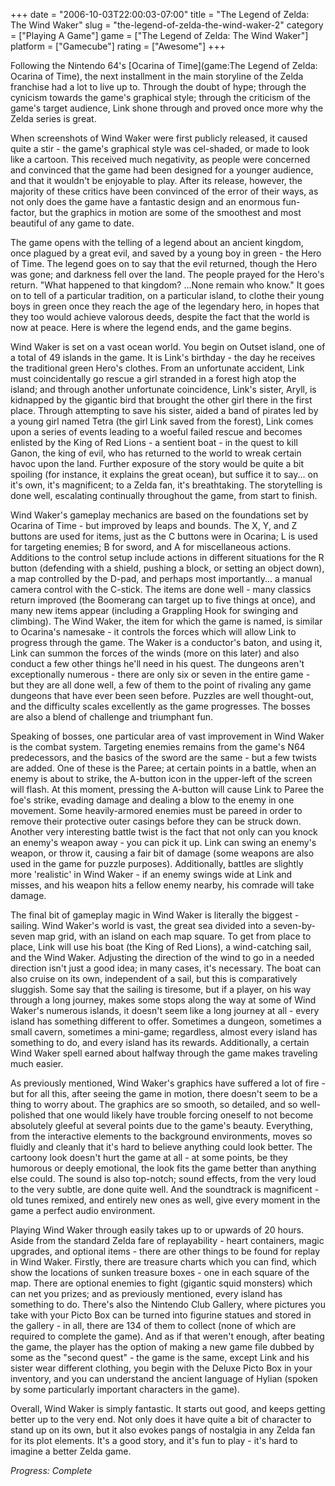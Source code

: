 +++
date = "2006-10-03T22:00:03-07:00"
title = "The Legend of Zelda: The Wind Waker"
slug = "the-legend-of-zelda-the-wind-waker-2"
category = ["Playing A Game"]
game = ["The Legend of Zelda: The Wind Waker"]
platform = ["Gamecube"]
rating = ["Awesome"]
+++

Following the Nintendo 64's [Ocarina of Time](game:The Legend of Zelda: Ocarina of Time), the next installment in the main storyline of the Zelda franchise had a lot to live up to. Through the doubt of hype; through the cynicism towards the game's graphical style; through the criticism of the game's target audience, Link shone through and proved once more why the Zelda series is great.

When screenshots of Wind Waker were first publicly released, it caused quite a stir - the game's graphical style was cel-shaded, or made to look like a cartoon. This received much negativity, as people were concerned and convinced that the game had been designed for a younger audience, and that it wouldn't be enjoyable to play. After its release, however, the majority of these critics have been convinced of the error of their ways, as not only does the game have a fantastic design and an enormous fun-factor, but the graphics in motion are some of the smoothest and most beautiful of any game to date.

The game opens with the telling of a legend about an ancient kingdom, once plagued by a great evil, and saved by a young boy in green - the Hero of Time. The legend goes on to say that the evil returned, though the Hero was gone; and darkness fell over the land. The people prayed for the Hero's return. "What happened to that kingdom? ...None remain who know." It goes on to tell of a particular tradition, on a particular island, to clothe their young boys in green once they reach the age of the legendary hero, in hopes that they too would achieve valorous deeds, despite the fact that the world is now at peace. Here is where the legend ends, and the game begins.

Wind Waker is set on a vast ocean world. You begin on Outset island, one of a total of 49 islands in the game. It is Link's birthday - the day he receives the traditional green Hero's clothes. From an unfortunate accident, Link must coincidentally go rescue a girl stranded in a forest high atop the island; and through another unfortunate coincidence, Link's sister, Aryll, is kidnapped by the gigantic bird that brought the other girl there in the first place. Through attempting to save his sister, aided a band of pirates led by a young girl named Tetra (the girl Link saved from the forest), Link comes upon a series of events leading to a woeful failed rescue and becomes enlisted by the King of Red Lions - a sentient boat - in the quest to kill Ganon, the king of evil, who has returned to the world to wreak certain havoc upon the land. Further exposure of the story would be quite a bit spoiling (for instance, it explains the great ocean), but suffice it to say... on it's own, it's magnificent; to a Zelda fan, it's breathtaking. The storytelling is done well, escalating continually throughout the game, from start to finish.

Wind Waker's gameplay mechanics are based on the foundations set by Ocarina of Time - but improved by leaps and bounds. The X, Y, and Z buttons are used for items, just as the C buttons were in Ocarina; L is used for targeting enemies; B for sword, and A for miscellaneous actions. Additions to the control setup include actions in different situations for the R button (defending with a shield, pushing a block, or setting an object down), a map controlled by the D-pad, and perhaps most importantly... a manual camera control with the C-stick. The items are done well - many classics return improved (the Boomerang can target up to five things at once), and many new items appear (including a Grappling Hook for swinging and climbing). The Wind Waker, the item for which the game is named, is similar to Ocarina's namesake - it controls the forces which will allow Link to progress through the game. The Waker is a conductor's baton, and using it, Link can summon the forces of the winds (more on this later) and also conduct a few other things he'll need in his quest. The dungeons aren't exceptionally numerous - there are only six or seven in the entire game - but they are all done well, a few of them to the point of rivaling any game dungeons that have ever been seen before. Puzzles are well thought-out, and the difficulty scales excellently as the game progresses. The bosses are also a blend of challenge and triumphant fun.

Speaking of bosses, one particular area of vast improvement in Wind Waker is the combat system. Targeting enemies remains from the game's N64 predecessors, and the basics of the sword are the same - but a few twists are added. One of these is the Paree; at certain points in a battle, when an enemy is about to strike, the A-button icon in the upper-left of the screen will flash. At this moment, pressing the A-button will cause Link to Paree the foe's strike, evading damage and dealing a blow to the enemy in one movement. Some heavily-armored enemies must be pareed in order to remove their protective outer casings before they can be struck down. Another very interesting battle twist is the fact that not only can you knock an enemy's weapon away - you can pick it up. Link can swing an enemy's weapon, or throw it, causing a fair bit of damage (some weapons are also used in the game for puzzle purposes). Additionally, battles are slightly more 'realistic' in Wind Waker - if an enemy swings wide at Link and misses, and his weapon hits a fellow enemy nearby, his comrade will take damage.

The final bit of gameplay magic in Wind Waker is literally the biggest - sailing. Wind Waker's world is vast, the great sea divided into a seven-by-seven map grid, with an island on each map square. To get from place to place, Link will use his boat (the King of Red Lions), a wind-catching sail, and the Wind Waker. Adjusting the direction of the wind to go in a needed direction isn't just a good idea; in many cases, it's necessary. The boat can also cruise on its own, independent of a sail, but this is comparatively sluggish. Some say that the sailing is tiresome, but if a player, on his way through a long journey, makes some stops along the way at some of Wind Waker's numerous islands, it doesn't seem like a long journey at all - every island has something different to offer. Sometimes a dungeon, sometimes a small cavern, sometimes a mini-game; regardless, almost every island has something to do, and every island has its rewards. Additionally, a certain Wind Waker spell earned about halfway through the game makes traveling much easier.

As previously mentioned, Wind Waker's graphics have suffered a lot of fire - but for all this, after seeing the game in motion, there doesn't seem to be a thing to worry about. The graphics are so smooth, so detailed, and so well-polished that one would likely have trouble forcing oneself to not become absolutely gleeful at several points due to the game's beauty. Everything, from the interactive elements to the background environments, moves so fluidly and cleanly that it's hard to believe anything could look better. The cartoony look doesn't hurt the game at all - at some points, be they humorous or deeply emotional, the look fits the game better than anything else could. The sound is also top-notch; sound effects, from the very loud to the very subtle, are done quite well. And the soundtrack is magnificent - old tunes remixed, and entirely new ones as well, give every moment in the game a perfect audio environment.

Playing Wind Waker through easily takes up to or upwards of 20 hours. Aside from the standard Zelda fare of replayability - heart containers, magic upgrades, and optional items - there are other things to be found for replay in Wind Waker. Firstly, there are treasure charts which you can find, which show the locations of sunken treasure boxes - one in each square of the map. There are optional enemies to fight (gigantic squid monsters) which can net you prizes; and as previously mentioned, every island has something to do. There's also the Nintendo Club Gallery, where pictures you take with your Picto Box can be turned into figurine statues and stored in the gallery - in all, there are 134 of them to collect (none of which are required to complete the game). And as if that weren't enough, after beating the game, the player has the option of making a new game file dubbed by some as the "second quest" - the game is the same, except Link and his sister wear different clothing, you begin with the Deluxe Picto Box in your inventory, and you can understand the ancient language of Hylian (spoken by some particularly important characters in the game).

Overall, Wind Waker is simply fantastic. It starts out good, and keeps getting better up to the very end. Not only does it have quite a bit of character to stand up on its own, but it also evokes pangs of nostalgia in any Zelda fan for its plot elements. It's a good story, and it's fun to play - it's hard to imagine a better Zelda game.

<i>Progress: Complete</i>